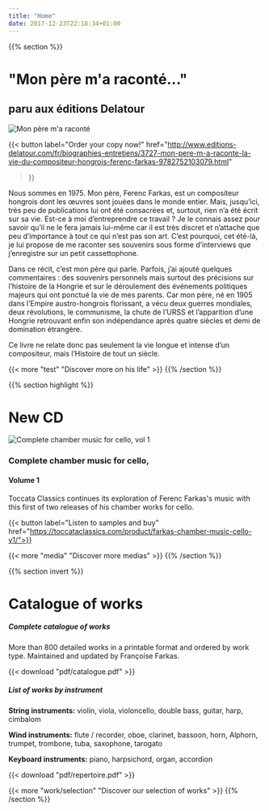 ```yaml
---
title: "Home"
date: 2017-12-23T22:18:34+01:00
---
```


{{% section %}}
# "Mon père m'a raconté..."
## paru aux éditions Delatour

![Mon père m'a raconté](/img/book1.png "Mon père m'a raconté")<!-- display: block; max-width: 65%; margin: 40px auto; -->

{{< button
  label="Order your copy now!"
  href="http://www.editions-delatour.com/fr/biographies-entretiens/3727-mon-pere-m-a-raconte-la-vie-du-compositeur-hongrois-ferenc-farkas-9782752103079.html"
>}}

Nous sommes en 1975. Mon père, Ferenc Farkas, est un compositeur hongrois dont les œuvres sont jouées dans le monde entier. Mais, jusqu’ici, très peu de publications lui ont été consacrées et, surtout, rien n’a été écrit sur sa vie. Est-ce à moi d’entreprendre ce travail ? Je le connais assez pour savoir qu’il ne le fera jamais lui-même car il est très discret et n’attache que peu d’importance à tout ce qui n’est pas son art. C’est pourquoi, cet été-là, je lui propose de me raconter ses souvenirs sous forme d’interviews que j’enregistre sur un petit cassettophone.

Dans ce récit, c’est mon père qui parle. Parfois, j’ai ajouté quelques commentaires : des souvenirs personnels mais surtout des précisions sur l’histoire de la Hongrie et sur le déroulement des événements politiques majeurs qui ont ponctué la vie de mes parents. Car mon père, né en 1905 dans l’Empire austro-hongrois florissant, a vécu deux guerres mondiales, deux révolutions, le communisme, la chute de l’URSS et l’apparition d’une Hongrie retrouvant enfin son indépendance après quatre siècles et demi de domination étrangère.

Ce livre ne relate donc pas seulement la vie longue et intense d’un compositeur, mais l’Histoire de tout un siècle.

{{< more "test" "Discover more on his life" >}}
{{% /section %}}

{{% section highlight %}}
# New CD

![Complete chamber music for cello, vol 1](/img/cd1.jpg)

### Complete chamber music for cello,
#### Volume 1

Toccata Classics continues its exploration of Ferenc Farkas's music with this first of two releases of his chamber works for cello.

{{< button label="Listen to samples and buy" href="https://toccataclassics.com/product/farkas-chamber-music-cello-v1/">}}

{{< more "media" "Discover more medias" >}}
{{% /section %}}

{{% section invert %}}
# Catalogue of works
##### Complete catalogue of works

More than 800 detailed works in a printable format and ordered by work type. Maintained and updated by Françoise Farkas.

{{< download "pdf/catalogue.pdf" >}}

##### List of works by instrument

**String instruments:**
violin, viola, violoncello, double bass, guitar, harp, cimbalom

**Wind instruments:**
flute / recorder, oboe, clarinet, bassoon, horn, Alphorn, trumpet, trombone, tuba, saxophone, tarogato

**Keyboard instruments:**
piano, harpsichord, organ, accordion

{{< download "pdf/repertoire.pdf" >}}

{{< more "work/selection" "Discover our selection of works" >}}
{{% /section %}}

